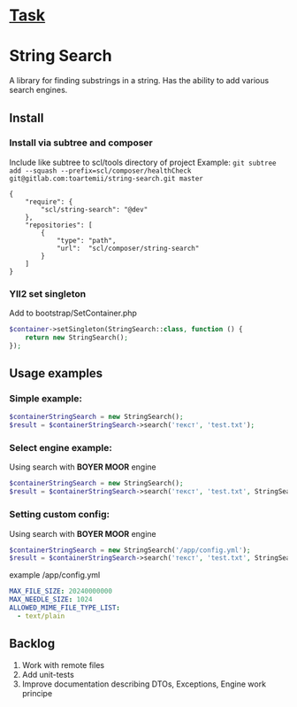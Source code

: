 # [Task](task.pdf)

# String Search 
A library for finding substrings in a string. Has the ability to add various search engines. 

## Install
### Install via subtree and composer
Include like subtree to scl/tools directory of project
Example: `git subtree add --squash --prefix=scl/composer/healthCheck git@gitlab.com:toartemii/string-search.git master`

````composer
{
    "require": {
        "scl/string-search": "@dev"
    },
    "repositories": [
        {
            "type": "path",
            "url":  "scl/composer/string-search"
        }
    ]
}
````

### YII2 set singleton 
Add to bootstrap/SetContainer.php
```php
$container->setSingleton(StringSearch::class, function () {
    return new StringSearch();
});
```


## Usage examples
### Simple example: 
```php
$containerStringSearch = new StringSearch();
$result = $containerStringSearch->search('текст', 'test.txt');
```

### Select engine example: 
Using search with **BOYER MOOR** engine
```php
$containerStringSearch = new StringSearch();
$result = $containerStringSearch->search('текст', 'test.txt', StringSearch::ENGINE_BOYER_MOOR);
```

### Setting custom config: 
Using search with **BOYER MOOR** engine
```php
$containerStringSearch = new StringSearch('/app/config.yml');
$result = $containerStringSearch->search('текст', 'test.txt', StringSearch::DEFAULT_ENGINE);
```

example /app/config.yml
```yaml
MAX_FILE_SIZE: 20240000000
MAX_NEEDLE_SIZE: 1024
ALLOWED_MIME_FILE_TYPE_LIST:
  - text/plain

```

## Backlog
1. Work with remote files
1. Add unit-tests
1. Improve documentation describing DTOs, Exceptions, Engine work principe
